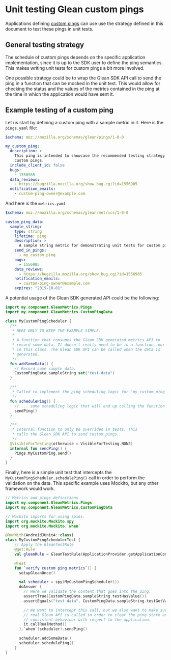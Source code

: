 # Unit testing Glean custom pings

Applications defining [custom pings](custom.md) can use use the strategy defined in this document to test these pings in unit tests.

## General testing strategy

The schedule of custom pings depends on the specific application implementation, since it is up to the SDK user to define the ping semantics. This makes writing unit tests for custom pings a bit more involved.

One possible strategy could be to wrap the Glean SDK API call to send the ping in a function that can be mocked in the unit test. This would allow for checking the status and the values of the metrics contained in the ping at the time in which the application would have sent it.

## Example testing of a custom ping

Let us start by defining a custom ping with a sample metric in it. Here is the `pings.yaml` file:

```yaml
$schema: moz://mozilla.org/schemas/glean/pings/1-0-0

my_custom_ping:
  description: >
    This ping is intended to showcase the recommended testing strategy for
    custom pings.
  include_client_id: false
  bugs:
    - 1556985
  data_reviews:
    - https://bugzilla.mozilla.org/show_bug.cgi?id=1556985
  notification_emails:
    - custom-ping-owner@example.com

```

And here is the `metrics.yaml`

```yaml
$schema: moz://mozilla.org/schemas/glean/metrics/1-0-0

custom_ping_data:
  sample_string:
    type: string
    lifetime: ping
    description: >
      A sample string metric for demonstrating unit tests for custom pings.
    send_in_pings:
      - my_custom_ping
    bugs:
      - 1556985
    data_reviews:
      - https://bugzilla.mozilla.org/show_bug.cgi?id=1556985
    notification_emails:
      - custom-ping-owner@example.com
    expires: "2019-10-01"
```

A potential usage of the Glean SDK generated API could be the following:

```kotlin
import my.component.GleanMetrics.Pings
import my.component.GleanMetrics.CustomPingData

class MyCustomPingScheduler {
  /**
   * HERE ONLY TO KEEP THE EXAMPLE SIMPLE.
   *
   * A function that consumes the Glean SDK generated metrics API to
   * record some data. It doesn't really need to be in a function, nor
   * in this class. The Glean SDK API can be called when the data is
   * generated.
   */
  fun addSomeData() {
    // Record some sample data.
    CustomPingData.sampleString.set("test-data")
  }

  /**
   * Called to implement the ping scheduling logic for 'my_custom_ping'.
   */
  fun schedulePing() {
    // ... some scheduling logic that will end up calling the function below.
    sendPing()
  }

  /**
   * Internal function to only be overriden in tests. This
   * calls the Glean SDK API to send custom pings.
   */
  @VisibleForTesting(otherwise = VisibleForTesting.NONE)
  internal fun sendPing() {
    Pings.MyCustomPing.send()
  }
}
```

Finally, here is a simple unit test that intercepts the `MyCustomPingScheduler.schedulePing()` call in order to perform the validation on the data. This specific example uses Mockito, but any other framework would work.

```kotlin
// Metrics and pings definitions.
import my.component.GleanMetrics.Pings
import my.component.GleanMetrics.CustomPingData

// Mockito imports for using spies.
import org.mockito.Mockito.spy
import org.mockito.Mockito.`when`

@RunWith(AndroidJUnit4::class)
class MyCustomPingSchedulerTest {
    // Apply the GleanTestRule
    @get:Rule
    val gleanRule = GleanTestRule(ApplicationProvider.getApplicationContext())

    @Test
    fun `verify custom ping metrics`() {
      setupGleanOnce()

      val scheduler = spy(MyCustomPingScheduler())
      doAnswer {
        // Here we validate the content that goes into the ping.
        assertTrue(CustomPingData.sampleString.testHasValue())
        assertEquals("test-data", CustomPingData.sampleString.testGetValue())

        // We want to intercept this call, but we also want to make sure the
        // real Glean API is called in order to clear the ping store and to provide
        // consistent behaviour with respect to the application.
        it.callRealMethod()
      }.`when`(scheduler).sendPing()

      scheduler.addSomeData()
      scheduler.schedulePing()
    }
}
```
